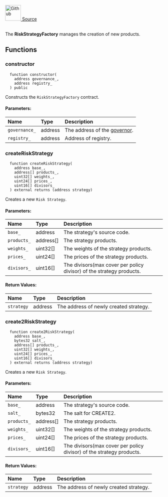 <a href="https://github.com/solace-fi/solace-core/blob/main/contracts/risk/RiskStrategyFactory.sol"><img src="/img/github.svg" alt="Github" width="50px"/> Source</a><br/><br/>

The **RiskStrategyFactory** manages the creation of new products.


## Functions
### constructor
```solidity
  function constructor(
    address governance_,
    address registry_
  ) public
```
Constructs the `RiskStrategyFactory` contract.


#### Parameters:
| Name | Type | Description                                                          |
| :--- | :--- | :------------------------------------------------------------------- |
| `governance_` | address | The address of the [governor](/docs/protocol/governance). |
| `registry_` | address | Address of registry. |

### createRiskStrategy
```solidity
  function createRiskStrategy(
    address base_,
    address[] products_,
    uint32[] weights_,
    uint24[] prices_,
    uint16[] divisors_
  ) external returns (address strategy)
```
Creates a new `Risk Strategy`.


#### Parameters:
| Name | Type | Description                                                          |
| :--- | :--- | :------------------------------------------------------------------- |
| `base_` | address | The strategy's source code. |
| `products_` | address[] | The strategy products. |
| `weights_` | uint32[] |  The weights of the strategy products. |
| `prices_` | uint24[] |   The prices of the strategy products. |
| `divisors_` | uint16[] | The divisors(max cover per policy divisor) of the strategy products.  |

#### Return Values:
| Name                           | Type          | Description                                                                  |
| :----------------------------- | :------------ | :--------------------------------------------------------------------------- |
| `strategy` | address | The address of newly created strategy. |

### create2RiskStrategy
```solidity
  function create2RiskStrategy(
    address base_,
    bytes32 salt_,
    address[] products_,
    uint32[] weights_,
    uint24[] prices_,
    uint16[] divisors_
  ) external returns (address strategy)
```
Creates a new `Risk Strategy`.


#### Parameters:
| Name | Type | Description                                                          |
| :--- | :--- | :------------------------------------------------------------------- |
| `base_` | address |  The strategy's source code. |
| `salt_` | bytes32 | The salt for CREATE2. |
| `products_` | address[] | The strategy products. |
| `weights_` | uint32[] |  The weights of the strategy products. |
| `prices_` | uint24[] |   The prices of the strategy products. |
| `divisors_` | uint16[] | The divisors(max cover per policy divisor) of the strategy products.  |

#### Return Values:
| Name                           | Type          | Description                                                                  |
| :----------------------------- | :------------ | :--------------------------------------------------------------------------- |
| `strategy` | address | The address of newly created strategy. |

